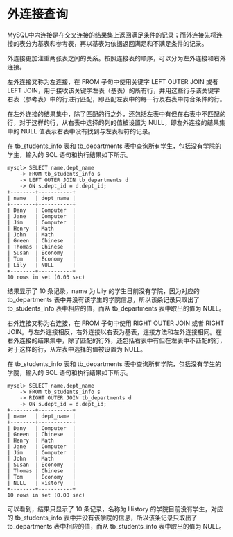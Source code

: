 # 外连接查询

MySQL中内连接是在交叉连接的结果集上返回满足条件的记录；而外连接先将连接的表分为基表和参考表，再以基表为依据返回满足和不满足条件的记录。

外连接更加注重两张表之间的关系。按照连接表的顺序，可以分为左外连接和右外连接。

左外连接又称为左连接，在 FROM 子句中使用关键字 LEFT OUTER JOIN 或者 LEFT JOIN，用于接收该关键字左表（基表）的所有行，并用这些行与该关键字右表（参考表）中的行进行匹配，即匹配左表中的每一行及右表中符合条件的行。

在左外连接的结果集中，除了匹配的行之外，还包括左表中有但在右表中不匹配的行，对于这样的行，从右表中选择的列的值被设置为 NULL，即左外连接的结果集中的 NULL 值表示右表中没有找到与左表相符的记录。

在 tb\_students\_info 表和 tb\_departments 表中查询所有学生，包括没有学院的学生，输入的 SQL 语句和执行结果如下所示。

```text
mysql> SELECT name,dept_name
    -> FROM tb_students_info s
    -> LEFT OUTER JOIN tb_departments d
    -> ON s.dept_id = d.dept_id;
+--------+-----------+
| name   | dept_name |
+--------+-----------+
| Dany   | Computer  |
| Jane   | Computer  |
| Jim    | Computer  |
| Henry  | Math      |
| John   | Math      |
| Green  | Chinese   |
| Thomas | Chinese   |
| Susan  | Economy   |
| Tom    | Economy   |
| Lily   | NULL      |
+--------+-----------+
10 rows in set (0.03 sec)
```

结果显示了 10 条记录，name 为 Lily 的学生目前没有学院，因为对应的 tb\_departments 表中并没有该学生的学院信息，所以该条记录只取出了 tb\_students\_info 表中相应的值，而从 tb\_departments 表中取出的值为 NULL。

右外连接又称为右连接，在 FROM 子句中使用 RIGHT OUTER JOIN 或者 RIGHT JOIN。与左外连接相反，右外连接以右表为基表，连接方法和左外连接相同。在右外连接的结果集中，除了匹配的行外，还包括右表中有但在左表中不匹配的行，对于这样的行，从左表中选择的值被设置为 NULL。

在 tb\_students\_info 表和 tb\_departments 表中查询所有学院，包括没有学生的学院，输入的 SQL 语句和执行结果如下所示。

```text
mysql> SELECT name,dept_name
    -> FROM tb_students_info s
    -> RIGHT OUTER JOIN tb_departments d
    -> ON s.dept_id = d.dept_id;
+--------+-----------+
| name   | dept_name |
+--------+-----------+
| Dany   | Computer  |
| Green  | Chinese   |
| Henry  | Math      |
| Jane   | Computer  |
| Jim    | Computer  |
| John   | Math      |
| Susan  | Economy   |
| Thomas | Chinese   |
| Tom    | Economy   |
| NULL   | History   |
+--------+-----------+
10 rows in set (0.00 sec)
```

可以看到，结果只显示了 10 条记录，名称为 History 的学院目前没有学生，对应的 tb\_students\_info 表中并没有该学院的信息，所以该条记录只取出了 tb\_departments 表中相应的值，而从 tb\_students\_info 表中取出的值为 NULL。

